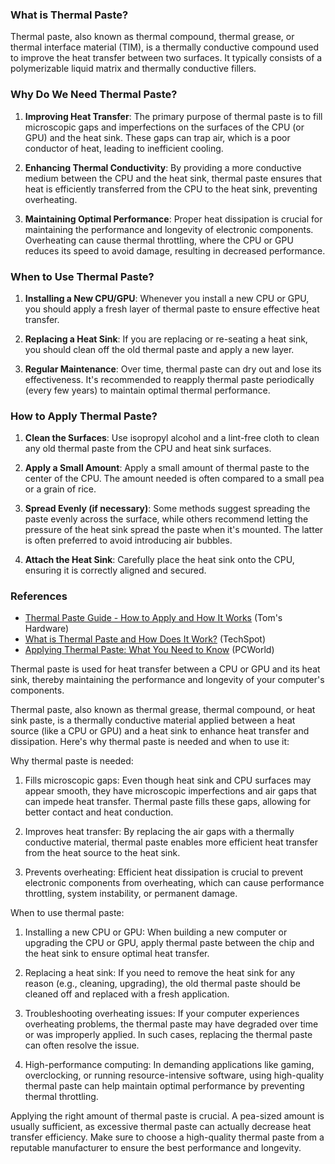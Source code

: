 ### What is Thermal Paste?

Thermal paste, also known as thermal compound, thermal grease, or thermal interface material (TIM), is a thermally conductive compound used to improve the heat transfer between two surfaces. It typically consists of a polymerizable liquid matrix and thermally conductive fillers.

### Why Do We Need Thermal Paste?

1. **Improving Heat Transfer**: The primary purpose of thermal paste is to fill microscopic gaps and imperfections on the surfaces of the CPU (or GPU) and the heat sink. These gaps can trap air, which is a poor conductor of heat, leading to inefficient cooling.

2. **Enhancing Thermal Conductivity**: By providing a more conductive medium between the CPU and the heat sink, thermal paste ensures that heat is efficiently transferred from the CPU to the heat sink, preventing overheating.

3. **Maintaining Optimal Performance**: Proper heat dissipation is crucial for maintaining the performance and longevity of electronic components. Overheating can cause thermal throttling, where the CPU or GPU reduces its speed to avoid damage, resulting in decreased performance.

### When to Use Thermal Paste?

1. **Installing a New CPU/GPU**: Whenever you install a new CPU or GPU, you should apply a fresh layer of thermal paste to ensure effective heat transfer.

2. **Replacing a Heat Sink**: If you are replacing or re-seating a heat sink, you should clean off the old thermal paste and apply a new layer.

3. **Regular Maintenance**: Over time, thermal paste can dry out and lose its effectiveness. It's recommended to reapply thermal paste periodically (every few years) to maintain optimal thermal performance.

### How to Apply Thermal Paste?

1. **Clean the Surfaces**: Use isopropyl alcohol and a lint-free cloth to clean any old thermal paste from the CPU and heat sink surfaces.

2. **Apply a Small Amount**: Apply a small amount of thermal paste to the center of the CPU. The amount needed is often compared to a small pea or a grain of rice.

3. **Spread Evenly (if necessary)**: Some methods suggest spreading the paste evenly across the surface, while others recommend letting the pressure of the heat sink spread the paste when it's mounted. The latter is often preferred to avoid introducing air bubbles.

4. **Attach the Heat Sink**: Carefully place the heat sink onto the CPU, ensuring it is correctly aligned and secured.

### References
- [Thermal Paste Guide - How to Apply and How It Works](https://www.tomshardware.com/reviews/thermal-paste-comparison,5108.html) (Tom's Hardware)
- [What is Thermal Paste and How Does It Work?](https://www.techspot.com/article/2007-thermal-paste/) (TechSpot)
- [Applying Thermal Paste: What You Need to Know](https://www.pcworld.com/article/2932478/how-to-apply-thermal-paste.html) (PCWorld)

Thermal paste is used for heat transfer between a CPU or GPU and its heat sink, thereby maintaining the performance and longevity of your computer's components.

Thermal paste, also known as thermal grease, thermal compound, or heat sink paste, is a thermally conductive material applied between a heat source (like a CPU or GPU) and a heat sink to enhance heat transfer and dissipation. Here's why thermal paste is needed and when to use it:

Why thermal paste is needed:
1. Fills microscopic gaps: Even though heat sink and CPU surfaces may appear smooth, they have microscopic imperfections and air gaps that can impede heat transfer. Thermal paste fills these gaps, allowing for better contact and heat conduction.

2. Improves heat transfer: By replacing the air gaps with a thermally conductive material, thermal paste enables more efficient heat transfer from the heat source to the heat sink.

3. Prevents overheating: Efficient heat dissipation is crucial to prevent electronic components from overheating, which can cause performance throttling, system instability, or permanent damage.

When to use thermal paste:
1. Installing a new CPU or GPU: When building a new computer or upgrading the CPU or GPU, apply thermal paste between the chip and the heat sink to ensure optimal heat transfer.

2. Replacing a heat sink: If you need to remove the heat sink for any reason (e.g., cleaning, upgrading), the old thermal paste should be cleaned off and replaced with a fresh application.

3. Troubleshooting overheating issues: If your computer experiences overheating problems, the thermal paste may have degraded over time or was improperly applied. In such cases, replacing the thermal paste can often resolve the issue.

4. High-performance computing: In demanding applications like gaming, overclocking, or running resource-intensive software, using high-quality thermal paste can help maintain optimal performance by preventing thermal throttling.

Applying the right amount of thermal paste is crucial. A pea-sized amount is usually sufficient, as excessive thermal paste can actually decrease heat transfer efficiency. Make sure to choose a high-quality thermal paste from a reputable manufacturer to ensure the best performance and longevity.
